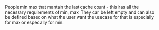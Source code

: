 People min max that mantain the last cache count - this has all the necessary requirements of min, max. They can be left empty and can also be defined based on what the user want the usecase for that is especially for max or especially for min. 